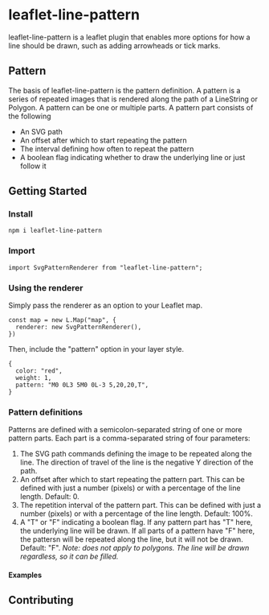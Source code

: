 # leaflet-line-pattern

leaflet-line-pattern is a leaflet plugin that enables more options for how a line should be drawn, such as adding arrowheads or tick marks.

## Pattern

The basis of leaflet-line-pattern is the pattern definition.
A pattern is a series of repeated images that is rendered along the path of a LineString or Polygon.
A pattern can be one or multiple parts.
A pattern part consists of the following
- An SVG path
- An offset after which to start repeating the pattern
- The interval defining how often to repeat the pattern
- A boolean flag indicating whether to draw the underlying line or just follow it

## Getting Started

### Install
`npm i leaflet-line-pattern`

### Import
`import SvgPatternRenderer from "leaflet-line-pattern";`

### Using the renderer

Simply pass the renderer as an option to your Leaflet map.

```
const map = new L.Map("map", {
  renderer: new SvgPatternRenderer(),
})
```

Then, include the "pattern" option in your layer style.

```
{
  color: "red",
  weight: 1,
  pattern: "M0 0L3 5M0 0L-3 5,20,20,T",
}
```

### Pattern definitions

Patterns are defined with a semicolon-separated string of one or more pattern parts. Each part is a comma-separated string of four parameters:

1. The SVG path commands defining the image to be repeated along the line.
The direction of travel of the line is the negative Y direction of the path.
1. An offset after which to start repeating the pattern part. This can be defined
with just a number (pixels) or with a percentage of the line length.
Default: 0.
1. The repetition interval of the pattern part. This can be defined
with just a number (pixels) or with a percentage of the line length.
Default: 100%.
1. A "T" or "F" indicating a boolean flag. If any pattern part has "T" here,
the underlying line will be drawn.
If all parts of a pattern have "F" here, the pattersn will be repeated along
the line, but it will not be drawn.
Default: "F".
*Note: does not apply to polygons. The line will be drawn regardless, so it can be filled.*

#### Examples

## Contributing
